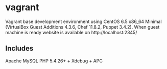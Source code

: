 vagrant
=======

Vagrant base development environment using CentOS 6.5 x86_64 Minimal (VirtualBox Guest Additions 4.3.6, Chef 11.8.2, Puppet 3.4.2). When guest machine is ready website is available on http://localhost:2345/

## Includes ##
Apache
MySQL
PHP 5.4.26+ + Xdebug + APC
